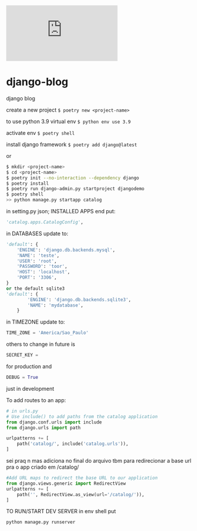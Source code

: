 ![Z(i,j)=X(i,k) * Y(k, j); k=1 to n](http://www.sciweavers.org/tex2img.php?eq=Z_i_j%3D%5Csum_%7Bi%3D1%7D%5E%7B10%7D%20X_i_k%20%2A%20Y_k_j&bc=White&fc=Black&im=jpg&fs=12&ff=arev&edit=)

# django-blog
django blog

create a new project
`$ poetry new <project-name>`

to use python 3.9 virtual env
`$ python env use 3.9`

activate env
`$ poetry shell`

install django framework
`$ poetry add django@latest`


or

```bash
$ mkdir <project-name>
$ cd <project-name>
$ poetry init --no-interaction --dependency django
$ poetry install
$ poetry run django-admin.py startproject djangodemo
$ poetry shell
>> python manage.py startapp catalog
```
in setting.py json; INSTALLED APPS end put:
```python
'catalog.apps.CatalogConfig', 
```
in DATABASES update to:
```python
'default': {
    'ENGINE': 'django.db.backends.mysql',
    'NAME': 'teste',
    'USER': 'root',
    'PASSWORD': 'toor',
    'HOST': 'localhost',
    'PORT': '3306',
}
or the default sqlite3
'default': {
        'ENGINE': 'django.db.backends.sqlite3',
        'NAME': 'mydatabase',
    }
```
in TIMEZONE update to:
```python
TIME_ZONE = 'America/Sao_Paulo'
```
others to change in future is
```python
SECRET_KEY =
```
for production
and 
```python
DEBUG = True 
```
just in development

To add routes to an app:
```python
# in urls.py
# Use include() to add paths from the catalog application
from django.conf.urls import include
from django.urls import path

urlpatterns += [
    path('catalog/', include('catalog.urls')),
]
```

sei praq n mas adiciona no final do arquivo tbm
para redirecionar a base url pra o app criado em /catalog/
```python
#Add URL maps to redirect the base URL to our application
from django.views.generic import RedirectView
urlpatterns += [
    path('', RedirectView.as_view(url='/catalog/')),
]
```

TO RUN/START DEV SERVER
in env shell put
```bash
python manage.py runserver
```
